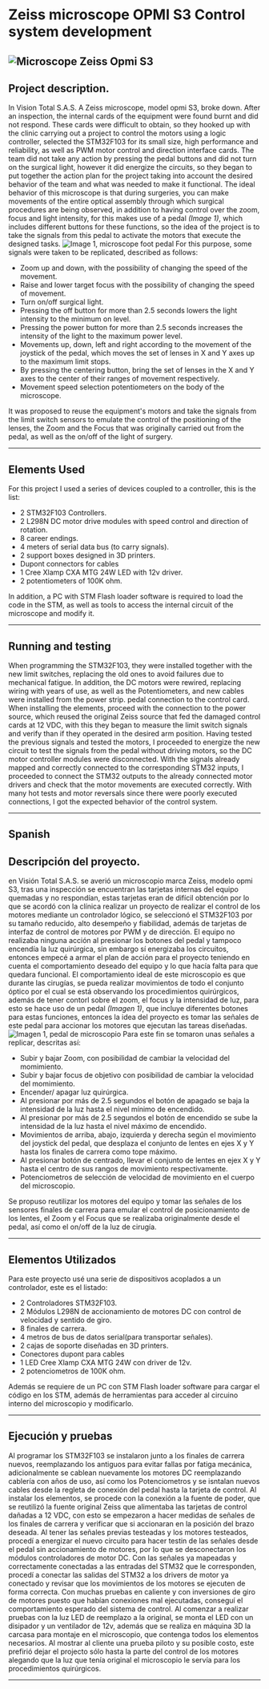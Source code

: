 # Zeiss microscope OPMI S3 Control system development

## ![Microscope Zeiss Opmi S3](https://i.ibb.co/zmnFYpp/IMG-20201019-WA0039.jpg)

## Project description.

In Vision Total S.A.S. A Zeiss microscope, model opmi S3, broke down. After an inspection, the internal cards of the equipment were found burnt and did not respond. These cards were difficult to obtain, so they hooked up with the clinic carrying out a project to control the motors using a logic controller, selected the STM32F103 for its small size, high performance and reliability, as well as PWM motor control and direction interface cards.
The team did not take any action by pressing the pedal buttons and did not turn on the surgical light, however it did energize the circuits, so they began to put together the action plan for the project taking into account the desired behavior of the team and what was needed to make it functional.
The ideal behavior of this microscope is that during surgeries, you can make movements of the entire optical assembly through which surgical procedures are being observed, in addition to having control over the zoom, focus and light intensity, for this makes use of a pedal _(Image 1)_, which includes different buttons for these functions, so the idea of ​​the project is to take the signals from this pedal to activate the motors that execute the designed tasks.
![Image 1, microscope foot pedal](https://i.ibb.co/P41rrNk/foot-Pedal.png)
For this purpose, some signals were taken to be replicated, described as follows:

- Zoom up and down, with the possibility of changing the speed of the movement.
- Raise and lower target focus with the possibility of changing the speed of movement.
- Turn on/off surgical light.
- Pressing the off button for more than 2.5 seconds lowers the light intensity to the minimum on level.
- Pressing the power button for more than 2.5 seconds increases the intensity of the light to the maximum power level.
- Movements up, down, left and right according to the movement of the joystick of the pedal, which moves the set of lenses in X and Y axes up to the maximum limit stops.
- By pressing the centering button, bring the set of lenses in the X and Y axes to the center of their ranges of movement respectively.
- Movement speed selection potentiometers on the body of the microscope.

It was proposed to reuse the equipment's motors and take the signals from the limit switch sensors to emulate the control of the positioning of the lenses, the Zoom and the Focus that was originally carried out from the pedal, as well as the on/off of the light of surgery.

---

## Elements Used

For this project I used a series of devices coupled to a controller, this is the list:

- 2 STM32F103 Controllers.
- 2 L298N DC motor drive modules with speed control and direction of rotation.
- 8 career endings.
- 4 meters of serial data bus (to carry signals).
- 2 support boxes designed in 3D printers.
- Dupont connectors for cables
- 1 Cree Xlamp CXA MTG 24W LED with 12v driver.
- 2 potentiometers of 100K ohm.

In addition, a PC with STM Flash loader software is required to load the code in the STM, as well as tools to access the internal circuit of the microscope and modify it.

---

## Running and testing

When programming the STM32F103, they were installed together with the new limit switches, replacing the old ones to avoid failures due to mechanical fatigue. In addition, the DC motors were rewired, replacing wiring with years of use, as well as the Potentiometers, and new cables were installed from the power strip. pedal connection to the control card.
When installing the elements, proceed with the connection to the power source, which reused the original Zeiss source that fed the damaged control cards at 12 VDC, with this they began to measure the limit switch signals and verify than if they operated in the desired arm position.
Having tested the previous signals and tested the motors, I proceeded to energize the new circuit to test the signals from the pedal without driving motors, so the DC motor controller modules were disconnected.
With the signals already mapped and correctly connected to the corresponding STM32 inputs, I proceeded to connect the STM32 outputs to the already connected motor drivers and check that the motor movements are executed correctly.
With many hot tests and motor reversals since there were poorly executed connections, I got the expected behavior of the control system.

---

## Spanish

## Descripción del proyecto.

en Visión Total S.A.S. se averió un microscopio marca Zeiss, modelo opmi S3, tras una inspección se encuentran las tarjetas internas del equipo quemadas y no respondían, estas tarjetas eran de difícil obtención por lo que se acordó con la clínica realizar un proyecto de realizar el control de los motores mediante un controlador lógico, se seleccionó el STM32F103 por su tamaño reducido, alto desempeño y fiabilidad, además de tarjetas de interfaz de control de motores por PWM y de dirección.
El equipo no realizaba ninguna acción al presionar los botones del pedal y tampoco encendía la luz quirúrgica, sin embargo sí energizaba los circuitos, entonces empecé a armar el plan de acción para el proyecto teniendo en cuenta el comportamiento deseado del equipo y lo que hacía falta para que quedara funcional.
El comportamiento ideal de este microscopio es que durante las cirugías, se pueda realizar movimientos de todo el conjunto óptico por el cual se está observando los procedimientos quirúrgicos, además de tener contorl sobre el zoom, el focus y la intensidad de luz, para esto se hace uso de un pedal _(Imagen 1)_, que incluye diferentes botones para estas funciones, entonces la idea del proyecto es tomar las señales de este pedal para accionar los motores que ejecutan las tareas diseñadas.
![Imagen 1, pedal de microscopio](https://i.ibb.co/P41rrNk/foot-Pedal.png)
Para este fin se tomaron unas señales a replicar, descritas así:

- Subir y bajar Zoom, con posibilidad de cambiar la velocidad del momimiento.
- Subir y bajar focus de objetivo con posibilidad de cambiar la velocidad del momimiento.
- Encender/ apagar luz quirúrgica.
- Al presionar por más de 2.5 segundos el botón de apagado se baja la intensidad de la luz hasta el nivel mínimo de encendido.
- Al presionar por más de 2.5 segundos el botón de encendido se sube la intensidad de la luz hasta el nivel máximo de encendido.
- Movimientos de arriba, abajo, izquierda y derecha según el movimiento del joystick del pedal, que desplaza el conjunto de lentes en ejes X y Y hasta los finales de carrera como tope máximo.
- Al presionar botón de centrado, llevar el conjunto de lentes en ejex X y Y hasta el centro de sus rangos de movimiento respectivamente.
- Potenciometros de selección de velocidad de movimiento en el cuerpo del microscopio.

Se propuso reutilizar los motores del equipo y tomar las señales de los sensores finales de carrera para emular el control de posicionamiento de los lentes, el Zoom y el Focus que se realizaba originalmente desde el pedal, así como el on/off de la luz de cirugía.

---

## Elementos Utilizados

Para este proyecto usé una serie de dispositivos acoplados a un controlador, este es el listado:

- 2 Controladores STM32F103.
- 2 Módulos L298N de accionamiento de motores DC con control de velocidad y sentido de giro.
- 8 finales de carrera.
- 4 metros de bus de datos serial(para transportar señales).
- 2 cajas de soporte diseñadas en 3D printers.
- Conectores dupont para cables
- 1 LED Cree Xlamp CXA MTG 24W con driver de 12v.
- 2 potenciometros de 100K ohm.

Además se requiere de un PC con STM Flash loader software para cargar el código en los STM, además de herramientas para acceder al circuino interno del microscopio y modificarlo.

---

## Ejecución y pruebas

Al programar los STM32F103 se instalaron junto a los finales de carrera nuevos, reemplazando los antiguos para evitar fallas por fatiga mecánica, adicionalmente se cablean nuevamente los motores DC reemplazando cablería con años de uso, así como los Potenciometros y se isntalan nuevos cables desde la regleta de conexión del pedal hasta la tarjeta de control.
Al instalar los elementos, se procede con la conexión a la fuente de poder, que se reutilizó la fuente original Zeiss que alimentaba las tarjetas de control dañadas a 12 VDC, con esto se empezaron a hacer medidas de señales de los finales de carrera y verificar que si accionaran en la posición del brazo deseada.
Al tener las señales previas testeadas y los motores testeados, procedí a energizar el nuevo circuito para hacer testin de las señales desde el pedal sin accionamiento de motores, por lo que se desconectaron los módulos controladores de motor DC.
Con las señales ya mapeadas y correctamente conectadas a las entradas del STM32 que le corresponden, procedí a conectar las salidas del STM32 a los drivers de motor ya conectado y revisar que los movimientos de los motores se ejecuten de forma correcta.
Con muchas pruebas en caliente y con inversiones de giro de motores puesto que habían conexiones mal ejecutadas, conseguí el comportamiento esperado del sistema de control.
Al comenzar a realizar pruebas con la luz LED de reemplazo a la original, se monta el LED con un disipador y un ventilador de 12v, además que se realiza en máquina 3D la carcasa para montaje en el microscopio, que contenga todos los elementos necesarios.
Al mostrar al cliente una prueba piloto y su posible costo, este prefirió dejar el projecto sólo hasta la parte del control de los motores alegando que la luz que tenía original el microscopio le servía para los procedimientos quirúrgicos.

---
